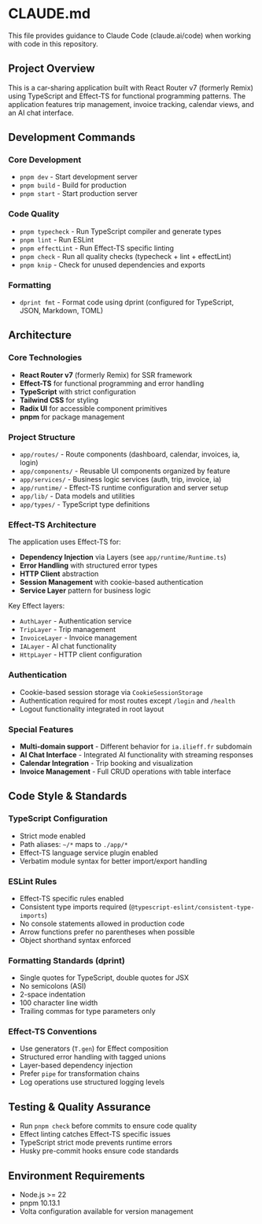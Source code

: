 # CLAUDE.md

This file provides guidance to Claude Code (claude.ai/code) when working with code in this repository.

## Project Overview

This is a car-sharing application built with React Router v7 (formerly Remix) using TypeScript and Effect-TS for functional programming patterns. The application features trip management, invoice tracking, calendar views, and an AI chat interface.

## Development Commands

### Core Development
- `pnpm dev` - Start development server
- `pnpm build` - Build for production
- `pnpm start` - Start production server

### Code Quality
- `pnpm typecheck` - Run TypeScript compiler and generate types
- `pnpm lint` - Run ESLint
- `pnpm effectLint` - Run Effect-TS specific linting
- `pnpm check` - Run all quality checks (typecheck + lint + effectLint)
- `pnpm knip` - Check for unused dependencies and exports

### Formatting
- `dprint fmt` - Format code using dprint (configured for TypeScript, JSON, Markdown, TOML)

## Architecture

### Core Technologies
- **React Router v7** (formerly Remix) for SSR framework
- **Effect-TS** for functional programming and error handling
- **TypeScript** with strict configuration
- **Tailwind CSS** for styling
- **Radix UI** for accessible component primitives
- **pnpm** for package management

### Project Structure
- `app/routes/` - Route components (dashboard, calendar, invoices, ia, login)
- `app/components/` - Reusable UI components organized by feature
- `app/services/` - Business logic services (auth, trip, invoice, ia)
- `app/runtime/` - Effect-TS runtime configuration and server setup
- `app/lib/` - Data models and utilities
- `app/types/` - TypeScript type definitions

### Effect-TS Architecture
The application uses Effect-TS for:
- **Dependency Injection** via Layers (see `app/runtime/Runtime.ts`)
- **Error Handling** with structured error types
- **HTTP Client** abstraction
- **Session Management** with cookie-based authentication
- **Service Layer** pattern for business logic

Key Effect layers:
- `AuthLayer` - Authentication service
- `TripLayer` - Trip management
- `InvoiceLayer` - Invoice management  
- `IALayer` - AI chat functionality
- `HttpLayer` - HTTP client configuration

### Authentication
- Cookie-based session storage via `CookieSessionStorage`
- Authentication required for most routes except `/login` and `/health`
- Logout functionality integrated in root layout

### Special Features
- **Multi-domain support** - Different behavior for `ia.ilieff.fr` subdomain
- **AI Chat Interface** - Integrated AI functionality with streaming responses
- **Calendar Integration** - Trip booking and visualization
- **Invoice Management** - Full CRUD operations with table interface

## Code Style & Standards

### TypeScript Configuration
- Strict mode enabled
- Path aliases: `~/*` maps to `./app/*`
- Effect-TS language service plugin enabled
- Verbatim module syntax for better import/export handling

### ESLint Rules
- Effect-TS specific rules enabled
- Consistent type imports required (`@typescript-eslint/consistent-type-imports`)
- No console statements allowed in production code
- Arrow functions prefer no parentheses when possible
- Object shorthand syntax enforced

### Formatting Standards (dprint)
- Single quotes for TypeScript, double quotes for JSX
- No semicolons (ASI)
- 2-space indentation
- 100 character line width
- Trailing commas for type parameters only

### Effect-TS Conventions
- Use generators (`T.gen`) for Effect composition
- Structured error handling with tagged unions
- Layer-based dependency injection
- Prefer `pipe` for transformation chains
- Log operations use structured logging levels

## Testing & Quality Assurance
- Run `pnpm check` before commits to ensure code quality
- Effect linting catches Effect-TS specific issues
- TypeScript strict mode prevents runtime errors
- Husky pre-commit hooks ensure code standards

## Environment Requirements
- Node.js >= 22
- pnpm 10.13.1
- Volta configuration available for version management